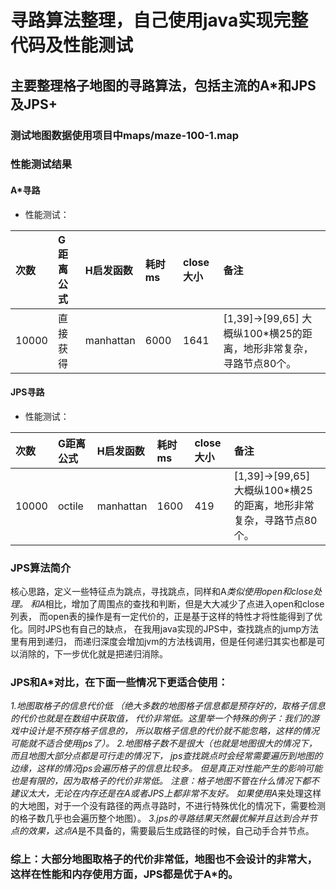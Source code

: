 # 寻路算法整理，自己使用java实现完整代码及性能测试
## 主要整理格子地图的寻路算法，包括主流的A*和JPS及JPS+
### 测试地图数据使用项目中maps/maze-100-1.map
### 性能测试结果

#### A*寻路
 * 性能测试：

| 次数 | G距离公式 | H启发函数 | 耗时ms | close大小 | 备注 |
| :------| :------ | :------ | :------ | :------ | :------ |
| 10000 | 直接获得 | manhattan | 6000 | 1641 | [1,39]->[99,65] 大概纵100*横25的距离，地形非常复杂，寻路节点80个。 |

#### JPS寻路
 * 性能测试：

| 次数 | G距离公式 | H启发函数 | 耗时ms | close大小 | 备注 |
| :------| :------ | :------ | :------ | :------ | :------ |
| 10000 | octile | manhattan | 1600 | 419 | [1,39]->[99,65] 大概纵100*横25的距离，地形非常复杂，寻路节点80个。 |

### JPS算法简介
核心思路，定义一些特征点为跳点，寻找跳点，同样和A*类似使用open和close处理。
和A*相比，增加了周围点的查找和判断，但是大大减少了点进入open和close列表，
而open表的操作是有一定代价的，正是基于这样的特性才将性能得到了优化。同时JPS也有自己的缺点，
在我用java实现的JPS中，查找跳点的jump方法里有用到递归，
而递归深度会增加jvm的方法栈调用，但是任何递归其实也都是可以消除的，下一步优化就是把递归消除。
### JPS和A*对比，在下面一些情况下更适合使用：
*1.地图取格子的信息代价低
（绝大多数的地图格子信息都是预存好的，取格子信息的代价也就是在数组中获取值，
代价非常低。这里举一个特殊的例子：我们的游戏中设计是不预存格子信息的，
所以取格子信息的代价就不能忽略，这样的情况可能就不适合使用jps了）。
*2.地图格子数不是很大（也就是地图很大的情况下，而且地图大部分点都是可行走的情况下，
jps查找跳点时会经常需要遍历到地图的边缘，这样的情况jps会遍历格子的信息比较多。
但是真正对性能产生的影响可能也是有限的，因为取格子的代价非常低。
注意：格子地图不管在什么情况下都不建议太大，无论在内存还是在A*或者JPS上都非常不友好。
如果使用A*来处理这样的大地图，对于一个没有路径的两点寻路时，不进行特殊优化的情况下，需要检测的格子数几乎也会遍历整个地图）。
*3.jps的寻路结果天然最优解并且达到合并节点的效果，这点A*是不具备的，需要最后生成路径的时候，自己动手合并节点。
### 综上：大部分地图取格子的代价非常低，地图也不会设计的非常大，这样在性能和内存使用方面，JPS都是优于A*的。﻿